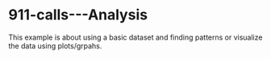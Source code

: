 # 911-calls---Analysis

This example is about using a basic dataset and finding patterns or visualize the data using plots/grpahs. 
